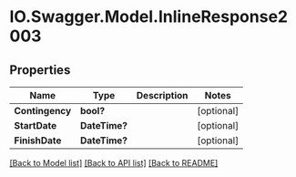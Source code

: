 # IO.Swagger.Model.InlineResponse2003
## Properties

Name | Type | Description | Notes
------------ | ------------- | ------------- | -------------
**Contingency** | **bool?** |  | [optional] 
**StartDate** | **DateTime?** |  | [optional] 
**FinishDate** | **DateTime?** |  | [optional] 

[[Back to Model list]](../README.md#documentation-for-models) [[Back to API list]](../README.md#documentation-for-api-endpoints) [[Back to README]](../README.md)

